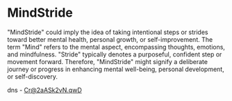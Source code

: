 # MindStride
"MindStride" could imply the idea of taking intentional steps or strides toward better mental health, personal growth, or self-improvement. The term "Mind" refers to the mental aspect, encompassing thoughts, emotions, and mindfulness. "Stride" typically denotes a purposeful, confident step or movement forward. Therefore, "MindStride" might signify a deliberate journey or progress in enhancing mental well-being, personal development, or self-discovery.

dns - Cr@2aASk2vN.qwD